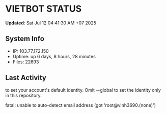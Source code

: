 # VIETBOT STATUS
**Updated**: Sat Jul 12 04:41:30 AM +07 2025

## System Info
- IP: 103.77.172.150
- Uptime: up 6 days, 8 hours, 28 minutes
- Files: 22693

## Last Activity

to set your account's default identity.
Omit --global to set the identity only in this repository.

fatal: unable to auto-detect email address (got 'root@vinh3690.(none)')
